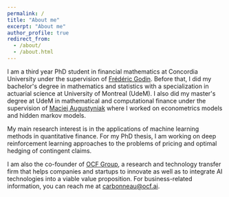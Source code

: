```yaml
---
permalink: /
title: "About me"
excerpt: "About me"
author_profile: true
redirect_from: 
  - /about/
  - /about.html
---
```


I am a third year PhD student in financial mathematics at Concordia University under the supervision of [Frédéric Godin](https://www.concordia.ca/artsci/math-stats/faculty.html?fpid=frederic-godin). Before that, I did my bachelor's degree in mathematics and statistics with a specialization in actuarial science at University of Montreal (UdeM). I also did my master's degree at UdeM in mathematical and computational finance under the supervision of [Maciej Augustyniak](https://sites.google.com/site/0augusty0/) where I worked on econometrics models and hidden markov models. 

My main research interest is in the applications of machine learning methods in quantitative finance. For my PhD thesis, I am working on deep reinforcement learning approaches to the problems of pricing and optimal hedging of contingent claims. 

I am also the co-founder of [OCF Group](https://www.ocfgroup.net/), a research and technology transfer firm that helps companies and startups to innovate as well as to integrate AI technologies into a viable value proposition. For business-related information, you can reach me at carbonneau@ocf.ai.
